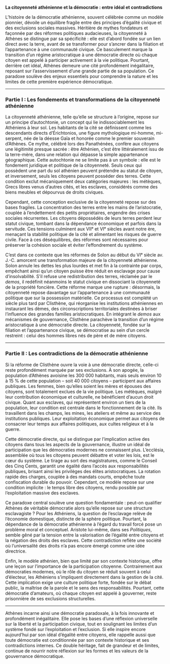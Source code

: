 **La citoyenneté athénienne et la démocratie : entre idéal et contradictions**

L’histoire de la démocratie athénienne, souvent célébrée comme un modèle pionnier, dévoile un équilibre fragile entre des principes d’égalité civique et des exclusions sociales massives. Héritière de mythes fondateurs et façonnée par des réformes politiques audacieuses, la citoyenneté à Athènes se distingue par sa spécificité : elle est d’abord fondée sur un lien direct avec la terre, avant de se transformer pour s’ancrer dans la filiation et l’appartenance à une communauté civique. Ce basculement marque la transition d’un régime aristocratique à une démocratie directe où chaque citoyen est appelé à participer activement à la vie politique. Pourtant, derrière cet idéal, Athènes demeure une cité profondément inégalitaire, reposant sur l’asservissement d’une grande partie de sa population. Ce paradoxe soulève des enjeux essentiels pour comprendre la nature et les limites de cette première expérience démocratique.

---

### **Partie I : Les fondements et transformations de la citoyenneté athénienne**

La citoyenneté athénienne, telle qu’elle se structure à l’origine, repose sur un principe d’autochtonie, un concept qui lie indissociablement les Athéniens à leur sol. Les habitants de la cité se définissent comme les descendants directs d’Érichtonios, une figure mythologique mi-homme, mi-serpent, née de la déesse Gaïa et honorée comme le premier souverain d’Athènes. Ce mythe, célébré lors des Panathénées, confère aux citoyens une légitimité presque sacrée : être Athénien, c’est être littéralement issu de la terre-mère, dans une relation qui dépasse la simple appartenance géographique. Cette autochtonie ne se limite pas à un symbole : elle est le fondement juridique et politique de la citoyenneté. Seuls ceux qui possèdent une part du sol athénien peuvent prétendre au statut de citoyen, et inversement, seuls les citoyens peuvent posséder des terres. Cette condition exclut mécaniquement deux catégories majeures : les métèques, Grecs libres venus d’autres cités, et les esclaves, considérés comme des biens meubles et dépourvus de droits civiques.

Cependant, cette conception exclusive de la citoyenneté repose sur des bases fragiles. La concentration des terres entre les mains de l’aristocratie, couplée à l’endettement des petits propriétaires, engendre des crises sociales récurrentes. Les citoyens dépossédés de leurs terres perdent leur statut civique, tombant dans la dépendance économique et parfois dans la servitude. Ces tensions culminent aux VIIᵉ et VIᵉ siècles avant notre ère, menaçant la stabilité politique de la cité et alimentant les risques de guerre civile. Face à ces déséquilibres, des réformes sont nécessaires pour préserver la cohésion sociale et éviter l’effondrement du système.

C’est dans ce contexte que les réformes de Solon au début du VIᵉ siècle av. J.-C. amorcent une transformation majeure de la citoyenneté athénienne. Solon annule les dettes les plus lourdes et met fin à la contrainte par corps, empêchant ainsi qu’un citoyen puisse être réduit en esclavage pour cause d’insolvabilité. S’il refuse une redistribution des terres, réclamée par le *demos*, il redéfinit néanmoins le statut civique en dissociant la citoyenneté de la propriété foncière. Cette réforme marque une rupture : désormais, la citoyenneté repose davantage sur l’appartenance à une communauté politique que sur la possession matérielle. Ce processus est complété un siècle plus tard par Clisthène, qui réorganise les institutions athéniennes en instaurant les dèmes, des circonscriptions territoriales destinées à briser l’influence des grandes familles aristocratiques. En intégrant le *demos* aux mécanismes de gouvernance, Clisthène parachève la transition d’un régime aristocratique à une démocratie directe. La citoyenneté, fondée sur la filiation et l’appartenance civique, se démocratise au sein d’un cercle restreint : celui des hommes libres nés de père et de mère citoyens.

---

### **Partie II : Les contradictions de la démocratie athénienne**

Si la réforme de Clisthène ouvre la voie à une démocratie directe, celle-ci reste profondément marquée par ses exclusions. À son apogée, la population d’Athènes avoisine les 300 000 habitants, mais seuls environ 10 à 15 % de cette population – soit 40 000 citoyens – participent aux affaires publiques. Les femmes, bien qu’elles soient les mères et épouses des citoyens, sont totalement exclues de la vie politique. Les métèques, malgré leur contribution économique et culturelle, ne bénéficient d’aucun droit civique. Quant aux esclaves, qui représentent environ un tiers de la population, leur condition est centrale dans le fonctionnement de la cité. Ils travaillent dans les champs, les mines, les ateliers et même au service des institutions publiques. Leur exploitation économique permet aux citoyens de consacrer leur temps aux affaires politiques, aux cultes religieux et à la guerre.

Cette démocratie directe, qui se distingue par l’implication active des citoyens dans tous les aspects de la gouvernance, illustre un idéal de participation que les démocraties modernes ne connaissent plus. L’ecclésia, assemblée où tous les citoyens peuvent débattre et voter les lois, est le cœur du système. Le tirage au sort des magistratures, comme le Conseil des Cinq Cents, garantit une égalité dans l’accès aux responsabilités publiques, brisant ainsi les privilèges des élites aristocratiques. La rotation rapide des charges, couplée à des mandats courts, empêche toute confiscation durable du pouvoir. Cependant, ce modèle repose sur une condition implicite : le temps libre des citoyens, rendu possible par l’exploitation massive des esclaves.

Ce paradoxe central soulève une question fondamentale : peut-on qualifier Athènes de véritable démocratie alors qu’elle repose sur une structure esclavagiste ? Pour les Athéniens, la question de l’esclavage relève de l’économie domestique, distincte de la sphère politique. Pourtant, la dépendance de la démocratie athénienne à l’égard du travail forcé pose un problème moral et conceptuel. Aristote lui-même, dans ses *Politiques*, semble gêné par la tension entre la valorisation de l’égalité entre citoyens et la négation des droits des esclaves. Cette contradiction reflète une société où l’universalité des droits n’a pas encore émergé comme une idée directrice.

Enfin, le modèle athénien, bien que limité par son contexte historique, offre une leçon sur l’importance de la participation citoyenne. Contrairement aux démocraties modernes, où le rôle du citoyen se réduit souvent à celui d’électeur, les Athéniens s’impliquent directement dans la gestion de la cité. Cette implication exige une culture politique forte, fondée sur le débat public, la maîtrise de la parole et le sens des responsabilités. Pourtant, cette démocratie d’amateurs, où chaque citoyen est appelé à gouverner, reste prisonnière de ses exclusions structurelles.

---

Athènes incarne ainsi une démocratie paradoxale, à la fois innovante et profondément inégalitaire. Elle pose les bases d’une réflexion universelle sur la liberté et la participation civique, tout en soulignant les limites d’un système fondé sur l’exploitation et l’exclusion. Si elle inspire encore aujourd’hui par son idéal d’égalité entre citoyens, elle rappelle aussi que toute démocratie est conditionnée par son contexte historique et ses contradictions internes. Ce double héritage, fait de grandeur et de limites, continue de nourrir notre réflexion sur les formes et les valeurs de la gouvernance démocratique.